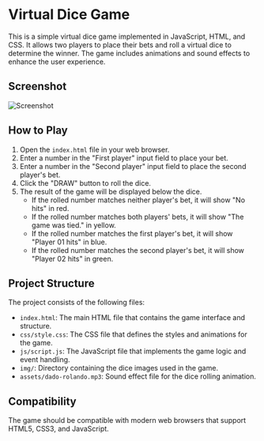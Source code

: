 # Virtual Dice Game

This is a simple virtual dice game implemented in JavaScript, HTML, and CSS. It allows two players to place their bets and roll a virtual dice to determine the winner. The game includes animations and sound effects to enhance the user experience.

## Screenshot
![Screenshot](imag/dicegame_for_readme.jpg)


## How to Play

1. Open the `index.html` file in your web browser.
2. Enter a number in the "First player" input field to place your bet.
3. Enter a number in the "Second player" input field to place the second player's bet.
4. Click the "DRAW" button to roll the dice.
5. The result of the game will be displayed below the dice.
   - If the rolled number matches neither player's bet, it will show "No hits" in red.
   - If the rolled number matches both players' bets, it will show "The game was tied." in yellow.
   - If the rolled number matches the first player's bet, it will show "Player 01 hits" in blue.
   - If the rolled number matches the second player's bet, it will show "Player 02 hits" in green.

## Project Structure

The project consists of the following files:

- `index.html`: The main HTML file that contains the game interface and structure.
- `css/style.css`: The CSS file that defines the styles and animations for the game.
- `js/script.js`: The JavaScript file that implements the game logic and event handling.
- `img/`: Directory containing the dice images used in the game.
- `assets/dado-rolando.mp3`: Sound effect file for the dice rolling animation.


## Compatibility

The game should be compatible with modern web browsers that support HTML5, CSS3, and JavaScript.
